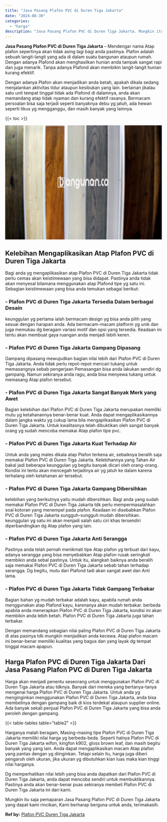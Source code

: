 ```yaml
---
title: "Jasa Pasang Plafon PVC di Duren Tiga Jakarta"
date: "2024-08-30"
categories: 
  - "harga"
description: "Jasa Pasang Plafon PVC di Duren Tiga Jakarta. Mungkin itu saja pemaparan Jasa Pasang Plafon PVC di Duren Tiga Jakarta yang dapat kami rincikan, Kami berharap..."
---
```


**Jasa Pasang Plafon PVC di Duren Tiga Jakarta** – Mendengar nama Atap plafon sepertinya akan tidak asing lagi bagi anda pastinya. Plafon adalah sebuah langit-langit yang ada di dalam suatu bangunan ataupun rumah. Dengan adanya Plafond akan menghasilkan hunian anda tampak sangat rapi dan juga menarik. Tanpa adanya Plafond akan membikin langit-langit hunian kurang efektif.

Dengan adanya Plafon akan menjadikan anda betah, apakah dikala sedang menjalankan aktivitas tidur ataupun kesibukan yang lain. berlainan jikalau satu unit tempat tinggal tidak ada Plafond di dalamnya, anda akan memandang atap tidak nyaman dan kurang efektif rasanya. Bermacam persoalan bisa saja terjadi seperti banyaknya debu yg jatuh, ada hewan seperti tikus yg mengganggu, dan masih banyak yang lainnya.

{{< toc >}}

![Jasa Pasang Plafon PVC di Duren Tiga Jakarta](/images/flafond-pvc-murah28.png)

## Kelebihan Mengaplikasikan Atap Plafon PVC di Duren Tiga Jakarta

Bagi anda yg mengaplikasikan atap Plafon PVC di Duren Tiga Jakarta tidak perlu cemas akan keistimewaan yang bisa didapat. Pastinya anda tidak akan menyesal bilamana menggunakan atap Plafond tipe yg satu ini. Sebagian keistimewaan yang bisa anda temukan sebagai berikut:

### \- Plafon PVC di Duren Tiga Jakarta Tersedia Dalam berbagai Desain

keunggulan yg pertama ialah bermacam design yg bisa anda pilih yang sesuai dengan harapan anda. Ada bermacam-macam platform yg unik dan juga memukau dg beragam variasi motif dan opsi yang tersedia. Keadaan ini tentu akan membuat gaya ruangan anda menjadi lebih keren.

### \- Plafon PVC di Duren Tiga Jakarta Gampang Dipasang

Gampang dipasang mewujudkan bagian nilai lebih dari Plafon PVC di Duren Tiga Jakarta. Anda tidak perlu repot-repot mencari tukang untuk memasangnya sebab pengerjaan Pemasangan bisa anda lakukan sendiri dg gampang. Namun sekiranya anda ragu, anda bisa menyewa tukang untuk memasang Atap plafon tersebut.

### \- Plafon PVC di Duren Tiga Jakarta Sangat Banyak Merk yang Awet

Bagian kelebihan dari Plafon PVC di Duren Tiga Jakarta merupakan memiliki mutu yg ketahanannya benar-benar kuat. Anda dapat mengaplikasikannya dalam jangka waktu yg cukup lama bila mengaplikasikan Plafon PVC di Duren Tiga Jakarta. Untuk kwalitasnya telah dibuktikan oleh sangat banyak orang yg sudah mencoba memakai Atap plafon tipe pvc.

### \- Plafon PVC di Duren Tiga Jakarta Kuat Terhadap Air

Untuk anda yang males dikala atap Plafon terkena air, sebaiknya beralih saja memakai Plafon PVC di Duren Tiga Jakarta. Kelebihannya yang Tahan Air bakal jadi beberapa keunggulan yg begitu banyak dicari oleh orang-orang. Kondisi ini tentu akan mencegah terjadinya air yg jatuh ke dalam karena terhalang oleh ketahanan air tersebut.

### \- Plafon PVC di Duren Tiga Jakarta Gampang Dibersihkan

kelebihan yang berikutnya yaitu mudah dibersihkan. Bagi anda yang sudah memakai Plafon PVC di Duren Tiga Jakarta tdk perlu mempermasalahkan soal kotoran yang menempel pada plafon. Keadaan ini disebabkan Plafon PVC di Duren Tiga Jakarta sungguh-sungguh mudah dibersihkan. keunggulan yg satu ini akan menjadi salah satu ciri khas tersendiri diperbandingkan dg Atap plafon yang lain.

### \- Plafon PVC di Duren Tiga Jakarta Anti Serangga

Pastinya anda telah pernah menikmati tipe Atap plafon yg terbuat dari kayu, adanya serangga yang bisa menyebabkan Atap plafon rusak seringkali membikin anda sebal pastinya. Untuk itu, alangkah baiknya anda beralih saja memakai Plafon PVC di Duren Tiga Jakarta sebab tahan terhadap serangga. Dg begitu, mutu dari Plafond tadi akan sangat awet dan Anti lama.

### \- Plafon PVC di Duren Tiga Jakarta Tidak Gampang Terbakar

Bagian bahan yg mudah terbakar adalah kayu, apabila rumah anda menggunakan atap Plafond kayu, karenanya akan mudah terbakar. berbeda apabila anda menerapkan Plafon PVC di Duren Tiga Jakarta, kondisi ini akan membikin anda lebih betah. Plafon PVC di Duren Tiga Jakarta juga tahan terbakar.

Dengan memandang sebagian nilai paling Plafon PVC di Duren Tiga Jakarta di atas pasinya tdk mungkin menjadikan anda kecewa. Atap plafon macam ini benar-benar memiliki kualitas yang bagus dan yang layak dg tempat tinggal macam apapun.

## Harga Plafon PVC di Duren Tiga Jakarta Dari Jasa Pasang Plafon PVC di Duren Tiga Jakarta

Harga akan menjadi penentu seseorang untuk menggunakan Plafon PVC di Duren Tiga Jakarta atau tdknya. Banyak dari mereka yang bertanya-tanya mengenai harga Plafon PVC di Duren Tiga Jakarta. Untuk anda yg menginginkan menggunakan Plafon PVC di Duren Tiga Jakarta, anda bisa membelinya dengan gampang baik di kios terdekat ataupun supplier online. Ada banyak sekali penjual Plafon PVC di Duren Tiga Jakarta yang bisa anda peroleh dengan gampang.

{{< table-tables table="table2" >}}

Harganya malah beragam, Masing-masing tipe Plafon PVC di Duren Tiga Jakarta memiliki nilai harga yg berbeda-beda. Seperti halnya Plafon PVC di Duren Tiga Jakarta wifon, kingfon k902, gloss brown leaf, dan masih begitu banyak yang yang lain. Anda dapat mengaplikasikan macam Atap plafon yang pantas dengan yg diinginkan. Tetapi selain itu, harga juga diberi pengaruh oleh ukuran, jika ukuran yg dibutuhkan kian luas maka kian tinggi nilai harganya.

Dg memperhatikan nilai lebih yang bisa anda dapatkan dari Plafon PVC di Duren Tiga Jakarta, anda dapat mencoba sendiri untuk membuktikannya. Pastinya anda akan benar-benar puas sekiranya membeli Plafon PVC di Duren Tiga Jakarta ini dari kami.

Mungkin itu saja pemaparan Jasa Pasang Plafon PVC di Duren Tiga Jakarta yang dapat kami rincikan, Kami berharap berguna untuk anda, terimakasih.

**Ref by:** [Plafon PVC Duren Tiga Jakarta](https://id.wikipedia.org/wiki/Plafon)
